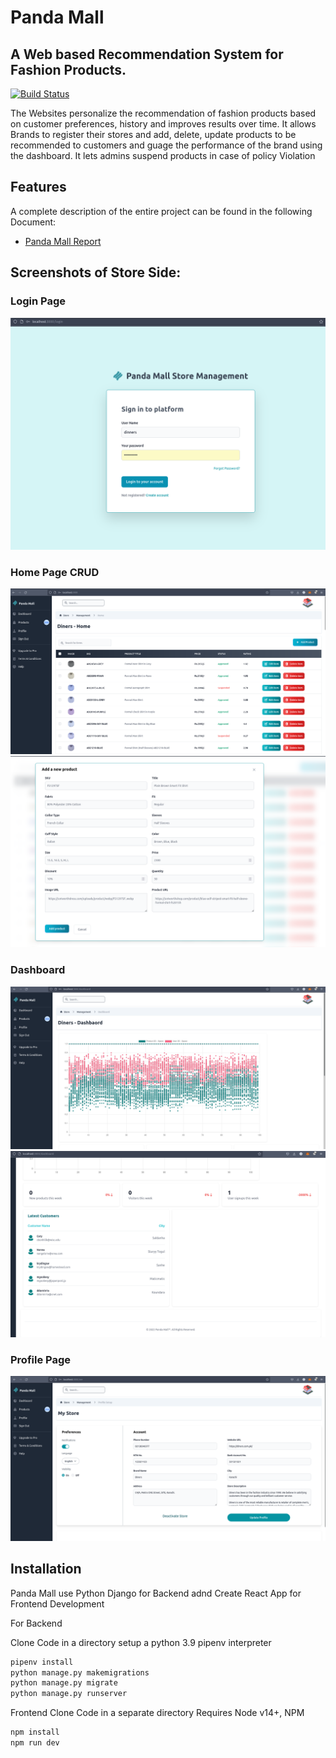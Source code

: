 # Panda Mall
## A Web based Recommendation System for Fashion Products.

[![Build Status](https://travis-ci.org/joemccann/dillinger.svg?branch=master)](https://github.com/AsjadIftikhar/Panda-Mall.git)

The Websites personalize the recommendation of fashion products based on customer preferences, history and improves results over time.
It allows Brands to register their stores and add, delete, update products to be recommended to customers and guage the performance of the brand using the dashboard.
It lets admins suspend products in case of policy Violation

## Features

A complete description of the entire project can be found in the following Document: 

- [Panda Mall Report](https://github.com/AsjadIftikhar/Panda-Mall/blob/main/FYP-II/D4/Panda%20Mall_Updated%20Report.pdf)

## Screenshots of Store Side:

### Login Page

<img src="imgs/login.png" alt="Login" />

### Home Page CRUD

<img src="imgs/home.png" alt="HOME" />
<img src="imgs/Add.png" alt="ADD" />


### Dashboard

<img src="imgs/dash1.png" alt="Dashboard" />
<img src="imgs/dash2.png" alt="Dashboard 2" />

### Profile Page

<img src="imgs/profile.png" alt="Profile" />

## Installation

Panda Mall use Python Django for Backend adnd Create React App for Frontend Development

For Backend

Clone Code in a directory
setup a python 3.9 pipenv interpreter

```sh
pipenv install
python manage.py makemigrations
python manage.py migrate
python manage.py runserver
```

Frontend
Clone Code in a separate directory
Requires Node v14+, NPM

```sh
npm install
npm run dev

```


